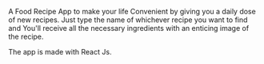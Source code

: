 A Food Recipe App to make your life Convenient by giving you a daily dose of new recipes.
Just type the name of whichever recipe you want to find and You'll receive all the necessary ingredients
with an enticing image of the recipe.

The app is made with React Js.
